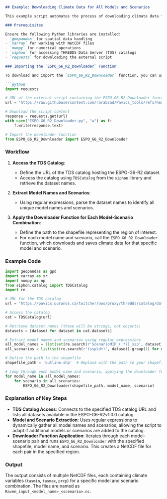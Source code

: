 ```markdown
## Example: Downloading Climate Data for All Models and Scenarios

This example script automates the process of downloading climate data from the ESPO-G6-R2 dataset across all available model names and scenarios. It uses the `ESPO_G6_R2_Downloader` function (defined in the external script) to retrieve data for a specified region (defined by a shapefile) and saves the output in a structured format.

### Prerequisites

Ensure the following Python libraries are installed:
- `geopandas` for spatial data handling
- `xarray` for working with NetCDF files
- `numpy` for numerical operations
- `siphon` for accessing THREDDS Data Server (TDS) catalogs
- `requests` for downloading the external script

### Importing the `ESPO_G6_R2_Downloader` Function

To download and import the `ESPO_G6_R2_Downloader` function, you can use the following code snippet:

```python
import requests

# URL of the external script containing the ESPO_G6_R2_Downloader function
url = "https://raw.githubusercontent.com/rarabzad/Pavics_tools/refs/heads/main/ESPO_G6_R2_Downloader.py?token=GHSAT0AAAAAACXAX7TPLBYTTUQ35L3BSQ7CZZSU2JA"

# Download the script content
response = requests.get(url)
with open("ESPO_G6_R2_Downloader.py", "w") as f:
    f.write(response.text)

# Import the downloader function
from ESPO_G6_R2_Downloader import ESPO_G6_R2_Downloader
```

### Workflow

1. **Access the TDS Catalog**:
   - Define the URL of the TDS catalog hosting the ESPO-G6-R2 dataset.
   - Access the catalog using `TDSCatalog` from the `siphon` library and retrieve the dataset names.

2. **Extract Model Names and Scenarios**:
   - Using regular expressions, parse the dataset names to identify all unique model names and scenarios.

3. **Apply the Downloader Function for Each Model-Scenario Combination**:
   - Define the path to the shapefile representing the region of interest.
   - For each model name and scenario, call the `ESPO_G6_R2_Downloader` function, which downloads and saves climate data for that specific model and scenario.

### Example Code

```python
import geopandas as gpd
import xarray as xr
import numpy as np
from siphon.catalog import TDSCatalog
import re

# URL for the TDS catalog
url = "https://pavics.ouranos.ca/twitcher/ows/proxy/thredds/catalog/datasets/simulations/bias_adjusted/cmip6/ouranos/ESPO-G/ESPO-G6-R2v1.0.0/catalog.xml"

# Access the catalog
cat = TDSCatalog(url)

# Retrieve dataset names (these will be strings, not objects)
datasets = [dataset for dataset in cat.datasets]

# Extract model names and scenarios using regular expressions
all_model_names = list(set(re.search(r'ScenarioMIP_(.*?)_ssp', dataset).group(1) for dataset in datasets if re.search(r'ScenarioMIP_(.*?)_ssp', dataset)))
all_scenarios = list(set(re.search(r'(ssp\d+)', dataset).group(1) for dataset in datasets if re.search(r'(ssp\d+)', dataset)))

# Define the path to the shapefile
shapefile_path = 'outline.shp'  # Replace with the path to your shapefile

# Loop through each model name and scenario, applying the downloader function
for model_name in all_model_names:
    for scenario in all_scenarios:
        ESPO_G6_R2_Downloader(shapefile_path, model_name, scenario)
```

### Explanation of Key Steps

- **TDS Catalog Access**: Connects to the specified TDS catalog URL and lists all datasets available in the ESPO-G6-R2v1.0.0 catalog.
- **Model and Scenario Extraction**: Uses regular expressions to dynamically gather all model names and scenarios, allowing the script to adapt if additional models or scenarios are added to the catalog.
- **Downloader Function Application**: Iterates through each model-scenario pair and runs `ESPO_G6_R2_Downloader` with the specified shapefile, model name, and scenario. This creates a NetCDF file for each pair in the specified region.

### Output

The output consists of multiple NetCDF files, each containing climate variables (`tasmin`, `tasmax`, `prcp`) for a specific model and scenario combination. The files are named as `Raven_input_<model_name>_<scenario>.nc`.
